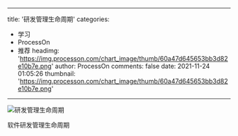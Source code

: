 
---
title: '研发管理生命周期'
categories: 
 - 学习
 - ProcessOn
 - 推荐
headimg: 'https://img.processon.com/chart_image/thumb/60a47d645653bb3d82e10b7e.png'
author: ProcessOn
comments: false
date: 2021-11-24 01:05:26
thumbnail: 'https://img.processon.com/chart_image/thumb/60a47d645653bb3d82e10b7e.png'
---

<div>   
<img class="thumb" alt="研发管理生命周期" src="https://img.processon.com/chart_image/thumb/60a47d645653bb3d82e10b7e.png" referrerpolicy="no-referrer">
<p>软件研发管理生命周期</p>  
</div>
            